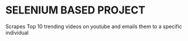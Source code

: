 # SELENIUM BASED PROJECT
Scrapes Top 10 trending videos on youtube and emails them to a specific individual
